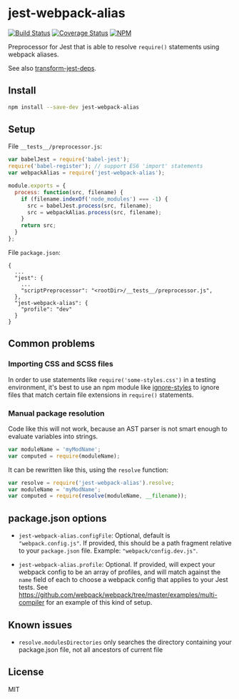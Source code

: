 # jest-webpack-alias

[![Build Status][travis-image]][travis-url]
[![Coverage Status][coveralls-image]][coveralls-url]
[![NPM][npm-image]][npm-url]

Preprocessor for Jest that is able to resolve `require()` statements using webpack aliases.

See also [transform-jest-deps](https://github.com/mwolson/transform-jest-deps).

## Install

```sh
npm install --save-dev jest-webpack-alias
```

## Setup

File `__tests__/preprocessor.js`:

```js
var babelJest = require('babel-jest');
require('babel-register'); // support ES6 'import' statements
var webpackAlias = require('jest-webpack-alias');

module.exports = {
  process: function(src, filename) {
    if (filename.indexOf('node_modules') === -1) {
      src = babelJest.process(src, filename);
      src = webpackAlias.process(src, filename);
    }
    return src;
  }
};
```

File `package.json`:

```
{
  ...
  "jest": {
    ...
    "scriptPreprocessor": "<rootDir>/__tests__/preprocessor.js",
  },
  "jest-webpack-alias": {
    "profile": "dev"
  }
}
```

## Common problems

### Importing CSS and SCSS files

In order to use statements like `require('some-styles.css')` in a testing environment, it's best to use an npm module like [ignore-styles](https://www.npmjs.com/package/ignore-styles) to ignore files that match certain file extensions in `require()` statements.

### Manual package resolution

Code like this will not work, because an AST parser is not smart enough to evaluate variables into strings.

```js
var moduleName = 'myModName';
var computed = require(moduleName);
```

It can be rewritten like this, using the `resolve` function:

```js
var resolve = require('jest-webpack-alias').resolve;
var moduleName = 'myModName';
var computed = require(resolve(moduleName, __filename));
```

## package.json options

- `jest-webpack-alias.configFile`: Optional, default is `"webpack.config.js"`. If provided, this should be a path
  fragment relative to your `package.json` file.  Example: `"webpack/config.dev.js"`.

- `jest-webpack-alias.profile`: Optional. If provided, will expect your webpack config to be an array of profiles, and
  will match against the `name` field of each to choose a webpack config that applies to your Jest tests. See
  https://github.com/webpack/webpack/tree/master/examples/multi-compiler for an example of this kind of setup.

## Known issues

- `resolve.modulesDirectories` only searches the directory containing your package.json file, not all ancestors of current file

## License

MIT

[travis-image]: https://travis-ci.org/mwolson/jest-webpack-alias.svg?branch=master
[travis-url]: https://travis-ci.org/mwolson/jest-webpack-alias

[coveralls-image]: https://coveralls.io/repos/github/mwolson/jest-webpack-alias/badge.svg?branch=master
[coveralls-url]: https://coveralls.io/github/mwolson/jest-webpack-alias?branch=master

[npm-image]: https://img.shields.io/npm/v/jest-webpack-alias.svg?style=flat
[npm-url]: https://www.npmjs.com/package/jest-webpack-alias
